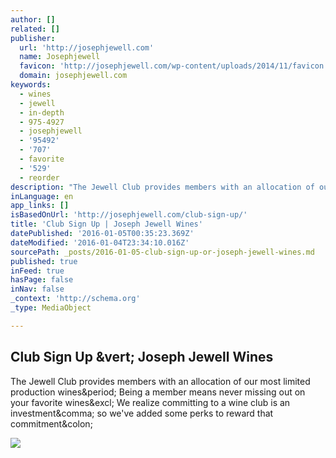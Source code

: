 ```yaml
---
author: []
related: []
publisher:
  url: 'http://josephjewell.com'
  name: Josephjewell
  favicon: 'http://josephjewell.com/wp-content/uploads/2014/11/favicon.ico'
  domain: josephjewell.com
keywords:
  - wines
  - jewell
  - in-depth
  - 975-4927
  - josephjewell
  - '95492'
  - '707'
  - favorite
  - '529'
  - reorder
description: "The Jewell Club provides members with an allocation of our most limited production wines. Being a member means never missing out on your favorite wines! We realize committing to a wine club is an investment, so we've added some perks to reward that commitment:"
inLanguage: en
app_links: []
isBasedOnUrl: 'http://josephjewell.com/club-sign-up/'
title: 'Club Sign Up | Joseph Jewell Wines'
datePublished: '2016-01-05T00:35:23.369Z'
dateModified: '2016-01-04T23:34:10.016Z'
sourcePath: _posts/2016-01-05-club-sign-up-or-joseph-jewell-wines.md
published: true
inFeed: true
hasPage: false
inNav: false
_context: 'http://schema.org'
_type: MediaObject

---
```

<article style=""><h1>Club Sign Up &amp;vert; Joseph Jewell Wines</h1><p>The Jewell Club provides members with an allocation of our most limited production wines&amp;period; Being a member means never missing out on your favorite wines&amp;excl; We realize committing to a wine club is an investment&amp;comma; so we've added some perks to reward that commitment&amp;colon;</p><img src="http://josephjewell.com/wp-content/themes/joje/images/banner4.jpg" /></article>